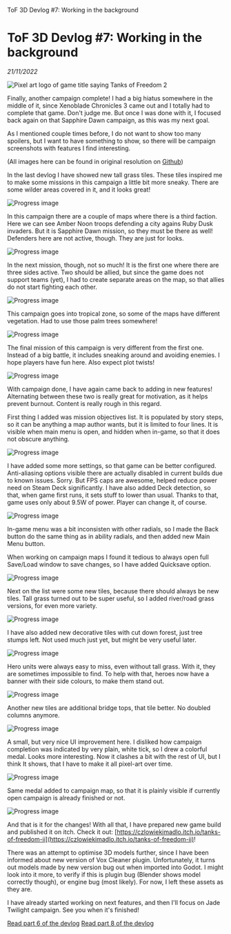 ToF 3D Devlog #7: Working in the background

# ToF 3D Devlog #7: Working in the background
*21/11/2022*

![Pixel art logo of game title saying Tanks of Freedom 2](/assets/images/articles/tof-devlog-7/tof2_logo_600.png "Game title logo")

Finally, another campaign complete! I had a big hiatus somewhere in the middle of it, since Xenoblade Chronicles 3 came out and I totally had to complete that game. Don't judge me. But once I was done with it, I focused back again on that Sapphire Dawn campaign, as this was my next goal.

As I mentioned couple times before, I do not want to show too many spoilers, but I want to have something to show, so there will be campaign screenshots with features I find interesting.


(All images here can be found in original resolution on [Github](https://github.com/P1X-in/Tanks-of-Freedom-3-D/tree/master/docs/devlog))

In the last devlog I have showed new tall grass tiles. These tiles inspired me to make some missions in this campaign a little bit more sneaky. There are some wilder areas covered in it, and it looks great!

![Progress image](/assets/images/articles/tof-devlog-7/progress_134.png "Progress image")

In this campaign there are a couple of maps where there is a third faction. Here we can see Amber Noon troops defending a city agains Ruby Dusk invaders. But it is Sapphire Dawn mission, so they must be there as well! Defenders here are not active, though. They are just for looks.

![Progress image](/assets/images/articles/tof-devlog-7/progress_135.png "Progress image")

In the next mission, though, not so much! It is the first one where there are three sides active. Two should be allied, but since the game does not support teams (yet), I had to create separate areas on the map, so that allies do not start fighting each other.

![Progress image](/assets/images/articles/tof-devlog-7/progress_136.png "Progress image")

This campaign goes into tropical zone, so some of the maps have different vegetation. Had to use those palm trees somewhere!

![Progress image](/assets/images/articles/tof-devlog-7/progress_137.png "Progress image")

The final mission of this campaign is very different from the first one. Instead of a big battle, it includes sneaking around and avoiding enemies. I hope players have fun here. Also expect plot twists!

![Progress image](/assets/images/articles/tof-devlog-7/progress_138.png "Progress image")

With campaign done, I have again came back to adding in new features! Alternating between these two is really great for motivation, as it helps prevent burnout. Content is really rough in this regard.

First thing I added was mission objectives list. It is populated by story steps, so it can be anything a map author wants, but it is limited to four lines. It is visible when main menu is open, and hidden when in-game, so that it does not obscure anything.

![Progress image](/assets/images/articles/tof-devlog-7/progress_139.png "Progress image")

I have added some more settings, so that game can be better configured. Anti-aliasing options visible there are actually disabled in current builds due to known issues. Sorry. But FPS caps are awesome, helped reduce power need on Steam Deck significantly. I have also added Deck detection, so that, when game first runs, it sets stuff to lower than usual. Thanks to that, game uses only about 9.5W of power. Player can change it, of course.

![Progress image](/assets/images/articles/tof-devlog-7/progress_140.png "Progress image")

In-game menu was a bit inconsisten with other radials, so I made the Back button do the same thing as in ability radials, and then added new Main Menu button.

When working on campaign maps I found it tedious to always open full Save/Load window to save changes, so I have added Quicksave option.

![Progress image](/assets/images/articles/tof-devlog-7/progress_141.png "Progress image")

Next on the list were some new tiles, because there should always be new tiles. Tall grass turned out to be super useful, so I added river/road grass versions, for even more variety.

![Progress image](/assets/images/articles/tof-devlog-7/progress_142.png "Progress image")

I have also added new decorative tiles with cut down forest, just tree stumps left. Not used much just yet, but might be very useful later.

![Progress image](/assets/images/articles/tof-devlog-7/progress_143.png "Progress image")

Hero units were always easy to miss, even without tall grass. With it, they are sometimes impossible to find. To help with that, heroes now have a banner with their side colours, to make them stand out.

![Progress image](/assets/images/articles/tof-devlog-7/progress_144.png "Progress image")

Another new tiles are additional bridge tops, that tile better. No doubled columns anymore.

![Progress image](/assets/images/articles/tof-devlog-7/progress_145.png "Progress image")

A small, but very nice UI improvement here. I disliked how campaign completion was indicated by very plain, white tick, so I drew a colorful medal. Looks more interesting. Now it clashes a bit with the rest of UI, but I think It shows, that I have to make it all pixel-art over time.

![Progress image](/assets/images/articles/tof-devlog-7/progress_146.png "Progress image")

Same medal added to campaign map, so that it is plainly visible if currently open campaign is already finished or not.

![Progress image](/assets/images/articles/tof-devlog-7/progress_147.png "Progress image")

And that is it for the changes! With all that, I have prepared new game build and published it on itch. Check it out: [https://czlowiekimadlo.itch.io/tanks-of-freedom-ii](https://czlowiekimadlo.itch.io/tanks-of-freedom-ii)!

There was an attempt to optimise 3D models further, since I have been informed about new version of Vox Cleaner plugin. Unfortunately, it turns out models made by new version bug out when imported into Godot. I might look into it more, to verify if this is plugin bug (Blender shows model correctly though), or engine bug (most likely). For now, I left these assets as they are.

I have already started working on next features, and then I'll focus on Jade Twilight campaign. See you when it's finished!

[Read part 6 of the devlog](/tof-devlog-6)
[Read part 8 of the devlog](/tof-devlog-8)
